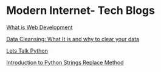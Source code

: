 # Modern Internet- Tech Blogs 
[What is Web Development](https://dsckiit.slab.com/posts/what-is-web-development-x6sbrudk)

[Data Cleansing: What It is and why to clear your data](https://dsckiit.slab.com/posts/data-cleansing-what-it-is-and-why-to-clear-your-data-jxobo74z)

[Lets Talk Python](https://dsckiit.slab.com/posts/lets-talk-python-gxzuctaf)

[Introduction to Python Strings Replace Method](https://dsckiit.slab.com/posts/introduction-to-python-strings-replace-method-hjb5fv99)
